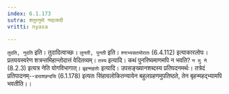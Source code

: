 ```yaml
---
index: 6.1.173
sutra: शतुरनुमो नद्यजादी
vritti: nyasa

---
```

`तुदति, नुदति` इति। तुदादित्वाच्छः। `लुनती, पुनती` इति। `श्नाभ्यसतयोरातः` (6.4.112) इत्याकारलोपः। प्रतययस्वरेण शत्रन्तमिहान्तोदात्तं वेदितव्यम्। `तस्य` इत्यादि। कथं पुनरिष्यमाणमपि न भवति? `न मु ने` (8.2.3) इत्यत्र नेति योगविभागात्।
`बृहन्महतोः` इत्यादि। उपसङ्ख्यानशब्दस्य प्रतिपदनमर्थः। तत्रेदं प्रतिपादनम्--`ड्याश्छन्दसि` (6.1.178) इत्यतः सिंहावलोकितन्यायेन बहुलग्रहणमुपतिष्ठते, तेन बृहन्महद्भ्यामपि भवतीति।।